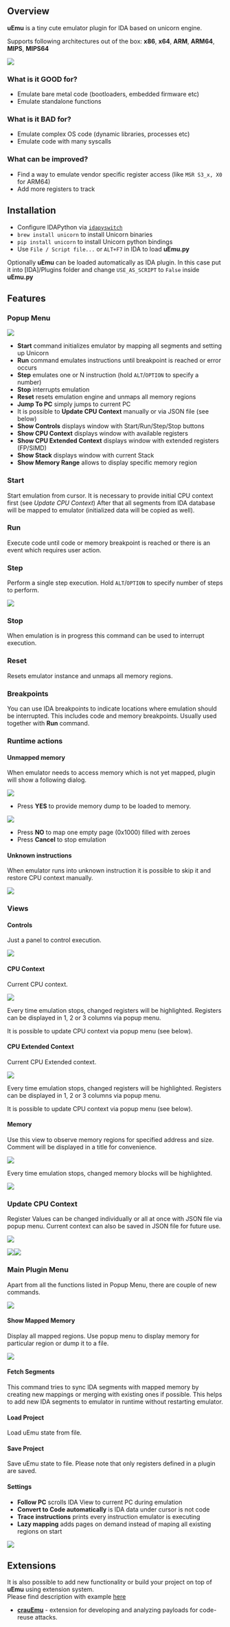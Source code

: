 ## Overview

**uEmu** is a tiny cute emulator plugin for IDA based on unicorn engine.

Supports following architectures out of the box: **x86**, **x64**, **ARM**, **ARM64**, **MIPS**, **MIPS64**

![](./Resources/screenshots/doc_overview.png)

### What is it GOOD for?

- Emulate bare metal code (bootloaders, embedded firmware etc)
- Emulate standalone functions

### What is it BAD for?

- Emulate complex OS code (dynamic libraries, processes etc)
- Emulate code with many syscalls

### What can be improved?

- Find a way to emulate vendor specific register access (like `MSR S3_x, X0` for ARM64)
- Add more registers to track

## Installation

- Configure IDAPython via [`idapyswitch`](https://github.com/idapython/src/blob/master/README_python3.txt)
- `brew install unicorn` to install Unicorn binaries
- `pip install unicorn` to install Unicorn python bindings
- Use `File / Script file...` or `ALT+F7` in IDA to load **uEmu.py**

Optionally **uEmu** can be loaded automatically as IDA plugin. In this case put it into [IDA]/Plugins folder and change `USE_AS_SCRIPT` to `False` inside **uEmu.py**

## Features

### Popup Menu

![](./Resources/screenshots/doc_popup.png)

- **Start** command initializes emulator by mapping all segments and setting up Unicorn
- **Run** command emulates instructions until breakpoint is reached or error occurs
- **Step** emulates one or N instruction (hold `ALT`/`OPTION` to specify a number)
- **Stop** interrupts emulation
- **Reset** resets emulation engine and unmaps all memory regions
- **Jump To PC** simply jumps to current PC
- It is possible to **Update CPU Context** manually or via JSON file (see below)
- **Show Controls** displays window with Start/Run/Step/Stop buttons
- **Show CPU Context** displays window with available registers
- **Show CPU Extended Context** displays window with extended registers (FP/SIMD)
- **Show Stack** displays window with current Stack
- **Show Memory Range** allows to display specific memory region

### Start

Start emulation from cursor. It is necessary to provide initial CPU context first (see _Update CPU Context_)
After that all segments from IDA database will be mapped to emulator (initialized data will be copied as well).

### Run

Execute code until code or memory breakpoint is reached or there is an event which requires user action.

### Step

Perform a single step execution. Hold `ALT`/`OPTION` to specify number of steps to perform.

![](./Resources/screenshots/doc_stepcnt.png)

### Stop

When emulation is in progress this command can be used to interrupt execution.

### Reset

Resets emulator instance and unmaps all memory regions.

### Breakpoints

You can use IDA breakpoints to indicate locations where emulation should be interrupted. 
This includes code and memory breakpoints.
Usually used together with **Run** command.

### Runtime actions

#### Unmapped memory

When emulator needs to access memory which is not yet mapped, plugin will show a following dialog.

![](./Resources/screenshots/doc_actmap.png)

- Press **YES** to provide memory dump to be loaded to memory.

![](./Resources/screenshots/doc_mapbin.png)

- Press **NO** to map one empty page (0x1000) filled with zeroes
- Press **Cancel** to stop emulation

#### Unknown instructions

When emulator runs into unknown instruction it is possible to skip it and restore CPU context manually.

![](./Resources/screenshots/doc_actins.png)

### Views

#### Controls

Just a panel to control execution.

![](./Resources/screenshots/doc_controls.png)

#### CPU Context

Current CPU context.

![](./Resources/screenshots/doc_regview.png)

Every time emulation stops, changed registers will be highlighted. Registers can be displayed in 1, 2 or 3 columns via popup menu.

It is possible to update CPU context via popup menu (see below).

#### CPU Extended Context

Current CPU Extended context.

![](./Resources/screenshots/doc_regexview.png)

Every time emulation stops, changed registers will be highlighted. Registers can be displayed in 1, 2 or 3 columns via popup menu.

It is possible to update CPU context via popup menu (see below).


#### Memory

Use this view to observe memory regions for specified address and size. Comment will be displayed in a title for convenience.

![](./Resources/screenshots/doc_showmem.png)

Every time emulation stops, changed memory blocks will be highlighted.

![](./Resources/screenshots/doc_memview.png)

### Update CPU Context

Register Values can be changed individually or all at once with JSON file via popup menu.
Current context can also be saved in JSON file for future use.

![](./Resources/screenshots/doc_changectx.png)

![](./Resources/screenshots/doc_regupdate.png)![](./Resources/screenshots/doc_regexupdate.png)

### Main Plugin Menu

Apart from all the functions listed in Popup Menu, there are couple of new commands.

![](./Resources/screenshots/doc_main.png)

#### Show Mapped Memory

Display all mapped regions. Use popup menu to display memory for particular region or dump it to a file.

![](./Resources/screenshots/doc_mappedmem.png)

#### Fetch Segments

This command tries to sync IDA segments with mapped memory by creating new mappings or merging with existing ones if possible.
This helps to add new IDA segments to emulator in runtime without restarting emulator.

#### Load Project

Load uEmu state from file.

#### Save Project

Save uEmu state to file.
Please note that only registers defined in a plugin are saved.

#### Settings

- **Follow PC** scrolls IDA View to current PC during emulation
- **Convert to Code automatically** is IDA data under cursor is not code
- **Trace instructions** prints every instruction emulator is executing
- **Lazy mapping** adds pages on demand instead of maping all existing regions on start

![](./Resources/screenshots/doc_settings.png)

## Extensions

It is also possible to add new functionality or build your project on top of **uEmu** using extension system.  
Please find description with example [here](./Extensions/README.md)

* [**crauEmu**](https://github.com/DSecurity/crauEmu) - extension for developing and analyzing payloads for code-reuse attacks.

